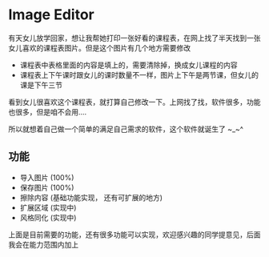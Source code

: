 # Image Editor

有天女儿放学回家，想让我帮她打印一张好看的课程表，在网上找了半天找到一张女儿喜欢的课程表图片。但是这个图片有几个地方需要修改
- 课程表中表格里面的内容是填上的，需要清除掉，换成女儿课程的内容
- 课程表上下午课时跟女儿的课时数量不一样，图片上下午是两节课，但女儿的课是下午三节

看到女儿很喜欢这个课程表，就打算自己修改一下。上网找了找，软件很多，功能也很多，但是咱不会用....

所以就想着自己做一个简单的满足自己需求的软件，这个软件就诞生了 ~_~^

## 功能

- 导入图片 (100%)
- 保存图片 (100%)
- 擦除内容 (基础功能实现， 还有可扩展的地方) 
- 扩展区域 (实现中)
- 风格同化 (实现中)

上面是目前需要的功能，还有很多功能可以实现，欢迎感兴趣的同学提意见，后面我会在能力范围内加上
